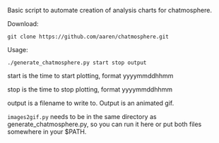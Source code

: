 Basic script to automate creation of analysis charts for chatmosphere.

Download:

    git clone https://github.com/aaren/chatmosphere.git


Usage:

    ./generate_chatmosphere.py start stop output

start is the time to start plotting, format yyyymmddhhmm

stop is the time to stop plotting, format yyyymmddhhmm

output is a filename to write to. Output is an animated gif.


`images2gif.py` needs to be in the same directory as generate_chatmosphere.py, so
you can run it here or put both files somewhere in your $PATH.


